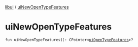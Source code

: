 [libui](README.md) / [uiNewOpenTypeFeatures](ui-new-open-type-features.md)

# uiNewOpenTypeFeatures

`fun uiNewOpenTypeFeatures(): CPointer<`[`uiOpenTypeFeatures`](ui-open-type-features.md)`>?`
